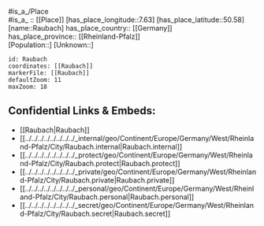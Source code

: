 ﻿---
location: [50.58,7.63] 
mapzoom: [7,12] 
mapmarker: city 
type: City
tags:
- geo/City


SpocWebEntityId: 33650
isDeleted: false
confidential: public

---
#is_a_/Place  
#is_a_ :: [[Place]] 
[has_place_longitude::7.63] 
[has_place_latitude::50.58] 
[name::Raubach] 
has_place_country:: [[Germany]]  
has_place_province:: [[Rheinland-Pfalz]]  
[Population::] 
[Unknown::] 


```leaflet
id: Raubach
coordinates: [[Raubach]] 
markerFile: [[Raubach]] 
defaultZoom: 11 
maxZoom: 18
```


## Confidential Links & Embeds: 
- [[Raubach|Raubach]]  
- [[../../../../../../../../_internal/geo/Continent/Europe/Germany/West/Rheinland-Pfalz/City/Raubach.internal|Raubach.internal]] 
- [[../../../../../../../../_protect/geo/Continent/Europe/Germany/West/Rheinland-Pfalz/City/Raubach.protect|Raubach.protect]] 
- [[../../../../../../../../_private/geo/Continent/Europe/Germany/West/Rheinland-Pfalz/City/Raubach.private|Raubach.private]] 
- [[../../../../../../../../_personal/geo/Continent/Europe/Germany/West/Rheinland-Pfalz/City/Raubach.personal|Raubach.personal]] 
- [[../../../../../../../../_secret/geo/Continent/Europe/Germany/West/Rheinland-Pfalz/City/Raubach.secret|Raubach.secret]] 
